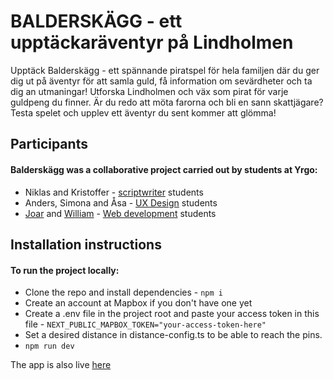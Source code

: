 # BALDERSKÄGG - ett upptäckaräventyr på Lindholmen

Upptäck Balderskägg - ett spännande piratspel för hela familjen där du ger dig ut på äventyr för att samla guld, få information om sevärdheter och ta dig an utmaningar! Utforska Lindholmen och väx som pirat för varje guldpeng du finner. Är du redo att möta farorna och bli en sann skattjägare? Testa spelet och upplev ett äventyr du sent kommer att glömma!


## Participants

#### Balderskägg was a collaborative project carried out by students at Yrgo:

- Niklas and Kristoffer - [scriptwriter](https://www.yrgo.se/program/manusforfattare/) students
- Anders, Simona and Åsa - [UX Design](https://www.yrgo.se/program/ux-designer/) students
- [Joar](https://github.com/JoarHansson) and [William](https://github.com/wlanhage) - [Web development](https://www.yrgo.se/program/webbutvecklare/) students


## Installation instructions

#### To run the project locally:

- Clone the repo and install dependencies - `npm i`
- Create an account at Mapbox if you don't have one yet
- Create a .env file in the project root and paste your access token in this file - `NEXT_PUBLIC_MAPBOX_TOKEN="your-access-token-here"`
- Set a desired distance in distance-config.ts to be able to reach the pins.
- `npm run dev`

The app is also live [here](https://yrgo-skattjakt.vercel.app/)

